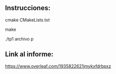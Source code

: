 ## Instrucciones:

cmake CMakeLists.txt

make

./tp1 archivo p


## Link al informe:
https://www.overleaf.com/1935822621jmykxfdrbpxz
